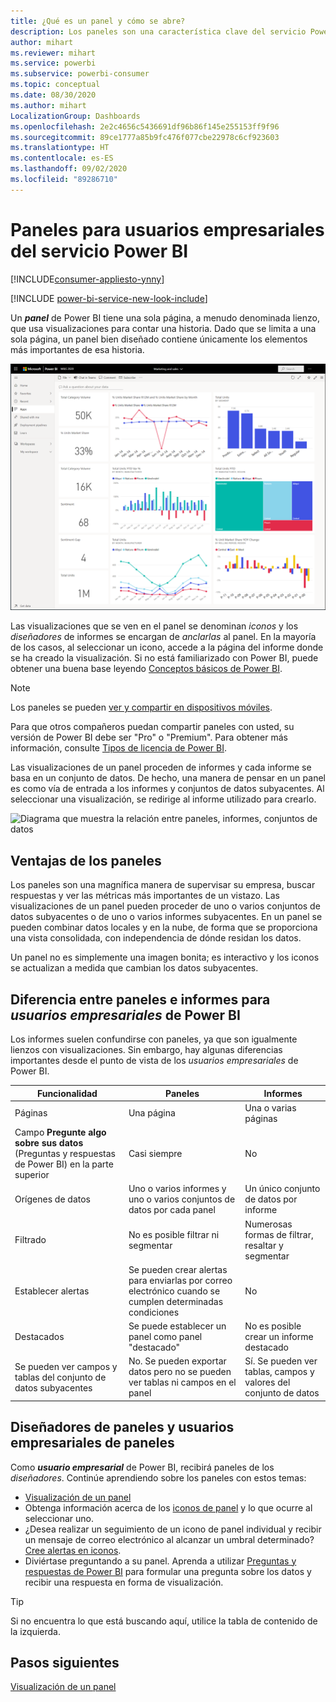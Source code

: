 ```yaml
---
title: ¿Qué es un panel y cómo se abre?
description: Los paneles son una característica clave del servicio Power BI.
author: mihart
ms.reviewer: mihart
ms.service: powerbi
ms.subservice: powerbi-consumer
ms.topic: conceptual
ms.date: 08/30/2020
ms.author: mihart
LocalizationGroup: Dashboards
ms.openlocfilehash: 2e2c4656c5436691df96b86f145e255153ff9f96
ms.sourcegitcommit: 89ce1777a85b9fc476f077cbe22978c6cf923603
ms.translationtype: HT
ms.contentlocale: es-ES
ms.lasthandoff: 09/02/2020
ms.locfileid: "89286710"
---
```

# <a name="dashboards-for-business-users-of-the-power-bi-service"></a>Paneles para usuarios empresariales del servicio Power BI

[!INCLUDE[consumer-appliesto-ynny](../includes/consumer-appliesto-ynny.md)]

[!INCLUDE [power-bi-service-new-look-include](../includes/power-bi-service-new-look-include.md)]

Un ***panel*** de Power BI tiene una sola página, a menudo denominada lienzo, que usa visualizaciones para contar una historia. Dado que se limita a una sola página, un panel bien diseñado contiene únicamente los elementos más importantes de esa historia.

![captura de pantalla de un panel](media/end-user-dashboards/power-bi-dashboard.png)

Las visualizaciones que se ven en el panel se denominan *iconos* y los *diseñadores* de informes se encargan de *anclarlas* al panel. En la mayoría de los casos, al seleccionar un icono, accede a la página del informe donde se ha creado la visualización. Si no está familiarizado con Power BI, puede obtener una buena base leyendo [Conceptos básicos de Power BI](end-user-basic-concepts.md).

> [!NOTE]
> Los paneles se pueden [ver y compartir en dispositivos móviles](mobile/mobile-apps-view-dashboard.md).
>
> Para que otros compañeros puedan compartir paneles con usted, su versión de Power BI debe ser "Pro" o "Premium". Para obtener más información, consulte [Tipos de licencia de Power BI](end-user-license.md).

Las visualizaciones de un panel proceden de informes y cada informe se basa en un conjunto de datos. De hecho, una manera de pensar en un panel es como vía de entrada a los informes y conjuntos de datos subyacentes. Al seleccionar una visualización, se redirige al informe utilizado para crearlo.

![Diagrama que muestra la relación entre paneles, informes, conjuntos de datos](media/end-user-dashboards/power-bi-diagram.png)

## <a name="advantages-of-dashboards"></a>Ventajas de los paneles
Los paneles son una magnífica manera de supervisar su empresa, buscar respuestas y ver las métricas más importantes de un vistazo. Las visualizaciones de un panel pueden proceder de uno o varios conjuntos de datos subyacentes o de uno o varios informes subyacentes. En un panel se pueden combinar datos locales y en la nube, de forma que se proporciona una vista consolidada, con independencia de dónde residan los datos.

Un panel no es simplemente una imagen bonita; es interactivo y los iconos se actualizan a medida que cambian los datos subyacentes.

## <a name="dashboards-versus-reports-for-power-bi-business-users"></a>Diferencia entre paneles e informes para ***usuarios empresariales*** de Power BI
Los informes suelen confundirse con paneles, ya que son igualmente lienzos con visualizaciones. Sin embargo, hay algunas diferencias importantes desde el punto de vista de los *usuarios empresariales* de Power BI.

| **Funcionalidad** | **Paneles** | **Informes** |
| --- | --- | --- |
| Páginas |Una página |Una o varias páginas |
|Campo **Pregunte algo sobre sus datos** (Preguntas y respuestas de Power BI) en la parte superior |Casi siempre | No |
| Orígenes de datos |Uno o varios informes y uno o varios conjuntos de datos por cada panel |Un único conjunto de datos por informe |
| Filtrado |No es posible filtrar ni segmentar |Numerosas formas de filtrar, resaltar y segmentar |
| Establecer alertas |Se pueden crear alertas para enviarlas por correo electrónico cuando se cumplen determinadas condiciones |No |
| Destacados |Se puede establecer un panel como panel "destacado" |No es posible crear un informe destacado |
| Se pueden ver campos y tablas del conjunto de datos subyacentes |No. Se pueden exportar datos pero no se pueden ver tablas ni campos en el panel |Sí. Se pueden ver tablas, campos y valores del conjunto de datos |


## <a name="dashboard-designers-and-dashboard-business-users"></a>Diseñadores de paneles y usuarios empresariales de paneles
Como ***usuario empresarial*** de Power BI, recibirá paneles de los *diseñadores*. Continúe aprendiendo sobre los paneles con estos temas:

* [Visualización de un panel](end-user-dashboard-open.md)
* Obtenga información acerca de los [iconos de panel](end-user-tiles.md) y lo que ocurre al seleccionar uno.
* ¿Desea realizar un seguimiento de un icono de panel individual y recibir un mensaje de correo electrónico al alcanzar un umbral determinado? [Cree alertas en iconos](end-user-alerts.md).
* Diviértase preguntando a su panel. Aprenda a utilizar [Preguntas y respuestas de Power BI](end-user-q-and-a.md) para formular una pregunta sobre los datos y recibir una respuesta en forma de visualización.

> [!TIP]
> Si no encuentra lo que está buscando aquí, utilice la tabla de contenido de la izquierda.
> 

## <a name="next-steps"></a>Pasos siguientes
[Visualización de un panel](end-user-dashboard-open.md) 